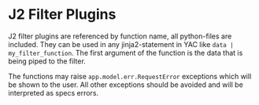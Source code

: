 # J2 Filter Plugins

J2 filter plugins are referenced by function name, all python-files are
included. They can be used in any jinja2-statement in YAC like
`data | my_filter_function`. The first argument of the function is the data
that is being piped to the filter.

The functions may raise `app.model.err.RequestError` exceptions which will be
shown to the user. All other exceptions should be avoided and will be
interpreted as specs errors.
